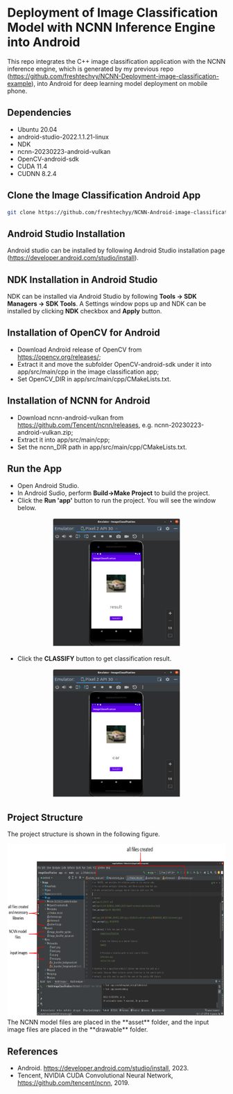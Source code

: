 # Deployment of Image Classification Model with NCNN Inference Engine into Android

This repo integrates the C++ image classification application with the NCNN inference engine, which is generated by my previous repo (https://github.com/freshtechyy/NCNN-Deployment-image-classification-example), into Android for deep learning model deployment on mobile phone.

## Dependencies

* Ubuntu 20.04
* android-studio-2022.1.1.21-linux
* NDK
* ncnn-20230223-android-vulkan
* OpenCV-android-sdk
* CUDA 11.4
* CUDNN 8.2.4

## Clone the Image Classification Android App
```bash
git clone https://github.com/freshtechyy/NCNN-Android-image-classification-example.git
```

## Android Studio Installation
Android studio can be installed by following Android Studio installation page (https://developer.android.com/studio/install).

## NDK Installation in Android Studio
NDK can be installed via Android Studio by following **Tools -> SDK Managers -> SDK Tools**. A Settings window pops up and NDK can be installed by clicking **NDK** checkbox and **Apply** button.

## Installation of OpenCV for Android
* Download Android release of OpenCV from https://opencv.org/releases/;
* Extract it and move the subfolder OpenCV-android-sdk under it into app/src/main/cpp in the image classification app;
* Set OpenCV_DIR in app/src/main/cpp/CMakeLists.txt.

## Installation of NCNN for Android
* Download ncnn-android-vulkan from https://github.com/Tencent/ncnn/releases, e.g. ncnn-20230223-android-vulkan.zip;
* Extract it into app/src/main/cpp;
* Set the ncnn_DIR path in app/src/main/cpp/CMakeLists.txt.

## Run the App
* Open Android Studio.
* In Android Sudio, perform **Build->Make Project** to build the project.
* Click the **Run 'app'** button to run the project. You will see the window below.
<center> 
<img src="./figures/android_res1.png" alt="alt text" width ="300" height="300">
</center>

* Click the **CLASSIFY** button to get classification result.
<center> 
<img src="./figures/android_res2.png" alt="alt text" width ="300" height="300">
</center>

## Project Structure
The project structure is shown in the following figure. 
<center> 
<img src="./figures/classification_android_annotate.png" alt="alt text" width ="800" height="400" title="Project structure">
</center>
The NCNN model files are placed in the **asset** folder, and the input image files are placed in the **drawable** folder.

## References
* Android. https://developer.android.com/studio/install, 2023.
* Tencent, NVIDIA CUDA Convolutional Neural Network, https://github.com/tencent/ncnn, 2019.